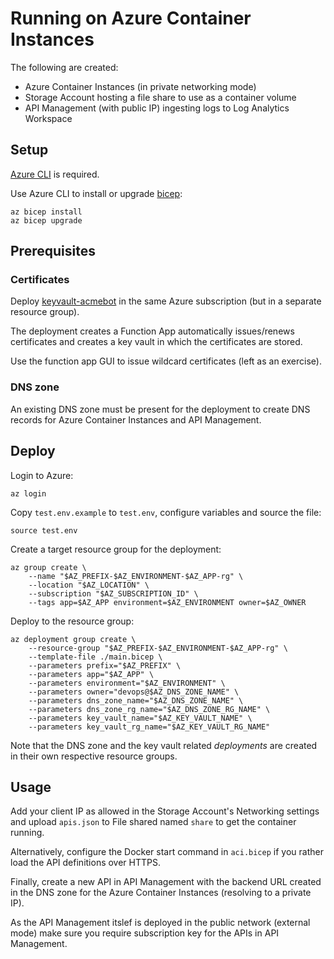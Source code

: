 # Running on Azure Container Instances

The following are created:
- Azure Container Instances (in private networking mode)
- Storage Account hosting a file share to use as a container volume
- API Management (with public IP) ingesting logs to Log Analytics Workspace

## Setup

[Azure CLI](https://docs.microsoft.com/en-us/cli/azure/install-azure-cli?view=azure-cli-latest) is required.

Use Azure CLI to install or upgrade [bicep](https://github.com/Azure/bicep):

    az bicep install
    az bicep upgrade

## Prerequisites

### Certificates

Deploy [keyvault-acmebot](https://github.com/shibayan/keyvault-acmebot)
in the same Azure subscription (but in a separate resource group).

The deployment creates a Function App automatically issues/renews certificates and creates a key vault in which the certificates are stored.

Use the function app GUI to issue wildcard certificates (left as an exercise).

### DNS zone

An existing DNS zone must be present for the deployment to create DNS records 
for Azure Container Instances and API Management.

## Deploy

Login to Azure:

    az login

Copy `test.env.example` to `test.env`, configure variables and source the file:

    source test.env

Create a target resource group for the deployment:
    
    az group create \
        --name "$AZ_PREFIX-$AZ_ENVIRONMENT-$AZ_APP-rg" \
        --location "$AZ_LOCATION" \
        --subscription "$AZ_SUBSCRIPTION_ID" \
        --tags app=$AZ_APP environment=$AZ_ENVIRONMENT owner=$AZ_OWNER

Deploy to the resource group:

    az deployment group create \
        --resource-group "$AZ_PREFIX-$AZ_ENVIRONMENT-$AZ_APP-rg" \
        --template-file ./main.bicep \
        --parameters prefix="$AZ_PREFIX" \
        --parameters app="$AZ_APP" \
        --parameters environment="$AZ_ENVIRONMENT" \
        --parameters owner="devops@$AZ_DNS_ZONE_NAME" \
        --parameters dns_zone_name="$AZ_DNS_ZONE_NAME" \
        --parameters dns_zone_rg_name="$AZ_DNS_ZONE_RG_NAME" \
        --parameters key_vault_name="$AZ_KEY_VAULT_NAME" \
        --parameters key_vault_rg_name="$AZ_KEY_VAULT_RG_NAME"

Note that the DNS zone and the key vault related *deployments* are created in their own respective resource groups.

## Usage

Add your client IP as allowed in the Storage Account's Networking settings and
upload `apis.json` to File shared named `share` to get the container running.

Alternatively, configure the Docker start command in `aci.bicep` if you rather
load the API definitions over HTTPS.

Finally, create a new API in API Management with the backend URL created in the DNS zone for the Azure Container Instances (resolving to a private IP).

As the API Management itslef is deployed in the public network (external mode) 
make sure you require subscription key for the APIs in API Management.
